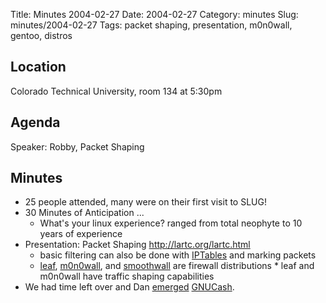 Title: Minutes 2004-02-27
Date: 2004-02-27
Category: minutes
Slug: minutes/2004-02-27
Tags: packet shaping, presentation, m0n0wall, gentoo, distros

Location
--------

Colorado Technical University, room 134 at 5:30pm

Agenda
------

<!-- PELICAN_BEGIN_SUMMARY -->
Speaker: Robby, Packet Shaping
<!-- PELICAN_END_SUMMARY -->

Minutes
-------

* 25 people attended, many were on their first visit to SLUG!
* 30 Minutes of Anticipation ...
    * What's your linux experience? ranged from total neophyte to 10 years of experience
* Presentation: Packet Shaping <http://lartc.org/lartc.html>
  * basic filtering can also be done with
        [IPTables](http://www.netfilter.org/projects/iptables/index.html)
        and marking packets
  * [leaf](http://leaf.sourceforge.net/),
        [m0n0wall](http://m0n0.ch/wall/), and
        [smoothwall](http://www.smoothwall.org/) are firewall
        distributions
        *   leaf and m0n0wall have traffic shaping capabilities
* We had time left over and Dan
    [emerged](http://www.gentoo.org/doc/en/handbook/handbook-x86.xml?part=2&chap=1)
    [GNUCash](http://www.gnucash.org/).

